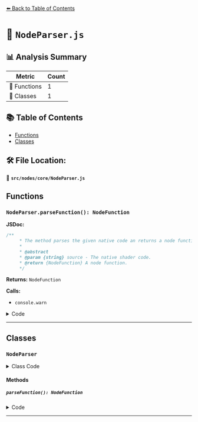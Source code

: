 [⬅️ Back to Table of Contents](../../../index.md)

# 📄 `NodeParser.js`

## 📊 Analysis Summary

| Metric | Count |
|--------|-------|
| 🔧 Functions | 1 |
| 🧱 Classes | 1 |

## 📚 Table of Contents

- [Functions](#functions)
- [Classes](#classes)

## 🛠️ File Location:
📂 **`src/nodes/core/NodeParser.js`**

## Functions

### `NodeParser.parseFunction(): NodeFunction`

**JSDoc:**
```typescript
/**
	 * The method parses the given native code an returns a node function.
	 *
	 * @abstract
	 * @param {string} source - The native shader code.
	 * @return {NodeFunction} A node function.
	 */
```

**Returns:** `NodeFunction`

**Calls:**

- `console.warn`

<details><summary>Code</summary>

```typescript
parseFunction( /*source*/ ) {

		console.warn( 'Abstract function.' );

	}
```
</details>


---

## Classes

### `NodeParser`

<details><summary>Class Code</summary>

```ts
class NodeParser {

	/**
	 * The method parses the given native code an returns a node function.
	 *
	 * @abstract
	 * @param {string} source - The native shader code.
	 * @return {NodeFunction} A node function.
	 */
	parseFunction( /*source*/ ) {

		console.warn( 'Abstract function.' );

	}

}
```
</details>

#### Methods

##### `parseFunction(): NodeFunction`

<details><summary>Code</summary>

```ts
parseFunction( /*source*/ ) {

		console.warn( 'Abstract function.' );

	}
```
</details>


---